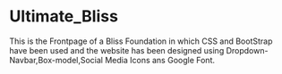 # Ultimate_Bliss
This is the Frontpage of a Bliss Foundation in which CSS and BootStrap have been used and the website has been designed using Dropdown-Navbar,Box-model,Social Media Icons ans Google Font. 
